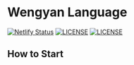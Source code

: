 Wengyan Language
================
[![Netlify Status](https://api.netlify.com/api/v1/badges/223529b0-a6da-43a2-8b93-4adf538fa875/deploy-status)](https://app.netlify.com/sites/wenyan/deploys)
[![LICENSE](https://img.shields.io/badge/license-Anti%20996-blue.svg?style=flat-square)](https://github.com/996icu/996.ICU/blob/master/LICENSE)
[![LICENSE](https://img.shields.io/badge/license-MPL%202.0-blue.svg?style=flat-square)](https://github.com/GalAster/vscode-toml/blob/master/License.md)

## How to Start
